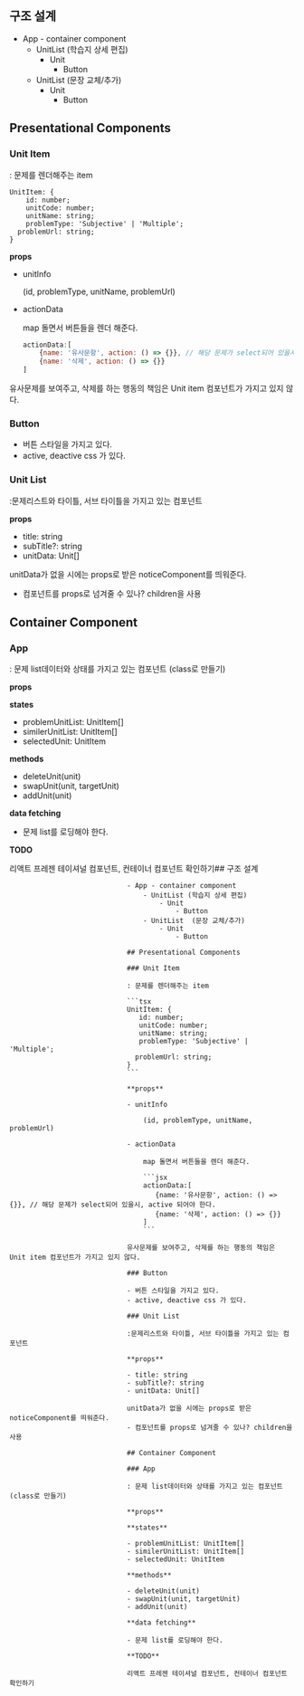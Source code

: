 ## 구조 설계

- App - container component
    - UnitList (학습지 상세 편집)
        - Unit
            - Button
    - UnitList  (문장 교체/추가)
        - Unit
            - Button

## Presentational Components

### Unit Item

: 문제를 렌더해주는 item

```tsx
UnitItem: {
	id: number;
	unitCode: number;
	unitName: string;
	problemType: 'Subjective' | 'Multiple';
  problemUrl: string;
}
```

**props**

- unitInfo

    (id, problemType, unitName, problemUrl)

- actionData

    map 돌면서 버튼들을 렌더 해준다.

    ```jsx
    actionData:[
    	{name: '유사문항', action: () => {}}, // 해당 문제가 select되어 있을시, active 되어야 한다.
    	{name: '삭제', action: () => {}}
    ]
    ```

유사문제를 보여주고, 삭제를 하는 행동의 책임은 Unit item 컴포넌트가 가지고 있지 않다.

### Button

- 버튼 스타일을 가지고 있다.
- active, deactive css 가 있다.

### Unit List

:문제리스트와 타이틀, 서브 타이틀을 가지고 있는 컴포넌트

**props**

- title: string
- subTitle?: string
- unitData: Unit[]

unitData가 없을 시에는 props로 받은 noticeComponent를 띄워준다.
- 컴포넌트를 props로 넘겨줄 수 있나? children을 사용

## Container Component

### App

: 문제 list데이터와 상태를 가지고 있는 컴포넌트 (class로 만들기)

**props**

**states**

- problemUnitList: UnitItem[]
- similerUnitList: UnitItem[]
- selectedUnit: UnitItem

**methods**

- deleteUnit(unit)
- swapUnit(unit, targetUnit)
- addUnit(unit)

**data fetching**

- 문제 list를 로딩해야 한다.

**TODO**

리액트 프레젠 테이셔널 컴포넌트, 컨테이너 컴포넌트 확인하기## 구조 설계
                                 
                                 - App - container component
                                     - UnitList (학습지 상세 편집)
                                         - Unit
                                             - Button
                                     - UnitList  (문장 교체/추가)
                                         - Unit
                                             - Button
                                 
                                 ## Presentational Components
                                 
                                 ### Unit Item
                                 
                                 : 문제를 렌더해주는 item
                                 
                                 ```tsx
                                 UnitItem: {
                                 	id: number;
                                 	unitCode: number;
                                 	unitName: string;
                                 	problemType: 'Subjective' | 'Multiple';
                                   problemUrl: string;
                                 }
                                 ```
                                 
                                 **props**
                                 
                                 - unitInfo
                                 
                                     (id, problemType, unitName, problemUrl)
                                 
                                 - actionData
                                 
                                     map 돌면서 버튼들을 렌더 해준다.
                                 
                                     ```jsx
                                     actionData:[
                                     	{name: '유사문항', action: () => {}}, // 해당 문제가 select되어 있을시, active 되어야 한다.
                                     	{name: '삭제', action: () => {}}
                                     ]
                                     ```
                                 
                                 유사문제를 보여주고, 삭제를 하는 행동의 책임은 Unit item 컴포넌트가 가지고 있지 않다.
                                 
                                 ### Button
                                 
                                 - 버튼 스타일을 가지고 있다.
                                 - active, deactive css 가 있다.
                                 
                                 ### Unit List
                                 
                                 :문제리스트와 타이틀, 서브 타이틀을 가지고 있는 컴포넌트
                                 
                                 **props**
                                 
                                 - title: string
                                 - subTitle?: string
                                 - unitData: Unit[]
                                 
                                 unitData가 없을 시에는 props로 받은 noticeComponent를 띄워준다.
                                 - 컴포넌트를 props로 넘겨줄 수 있나? children을 사용
                                 
                                 ## Container Component
                                 
                                 ### App
                                 
                                 : 문제 list데이터와 상태를 가지고 있는 컴포넌트 (class로 만들기)
                                 
                                 **props**
                                 
                                 **states**
                                 
                                 - problemUnitList: UnitItem[]
                                 - similerUnitList: UnitItem[]
                                 - selectedUnit: UnitItem
                                 
                                 **methods**
                                 
                                 - deleteUnit(unit)
                                 - swapUnit(unit, targetUnit)
                                 - addUnit(unit)
                                 
                                 **data fetching**
                                 
                                 - 문제 list를 로딩해야 한다.
                                 
                                 **TODO**
                                 
                                 리액트 프레젠 테이셔널 컴포넌트, 컨테이너 컴포넌트 확인하기
